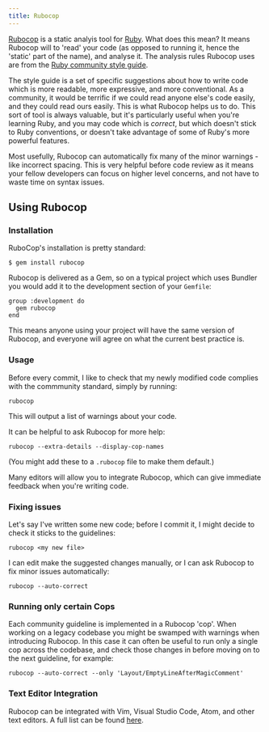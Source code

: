 ```yaml
---
title: Rubocop
---
```

[Rubocop](https://github.com/bbatsov/rubocop) is a static analyis tool for
[Ruby](https://www.ruby-lang.org/en/). What does this mean? It means Rubocop
will to 'read' your code (as opposed to running it, hence the 'static' part
of the name), and analyse it. The analysis rules Rubocop uses are from the
[Ruby community style guide](https://github.com/bbatsov/ruby-style-guide).

The style guide is a set of specific suggestions about how to write code which
is more readable, more expressive, and more conventional. As a community, it
would be terrific if we could read anyone else's code easily, and they could
read ours easily. This is what Rubocop helps us to do. This sort of tool is
always valuable, but it's particularly useful when you're learning Ruby, and
you may code which is _correct_, but which doesn't stick to Ruby conventions,
or doesn't take advantage of some of Ruby's more powerful features.

Most usefully, Rubocop can automatically fix many of the minor warnings - like
incorrect spacing. This is very helpful before code review as it means your
fellow developers can focus on higher level concerns, and not have to waste
time on syntax issues.

## Using Rubocop

### Installation

RuboCop's installation is pretty standard:

```
$ gem install rubocop
```

Rubocop is delivered as a Gem, so on a typical project which uses Bundler you
would add it to the development section of your `Gemfile`:

```
group :development do
  gem rubocop
end
```

This means anyone using your project will have the same version of Rubocop, and
everyone will agree on what the current best practice is.

### Usage

Before every commit, I like to check that my newly modified code complies with
the commmunity standard, simply by running:
```
rubocop
```

This will output a list of warnings about your code.

It can be helpful to ask Rubocop for more help:
```
rubocop --extra-details --display-cop-names
```
(You might add these to a `.rubocop` file to make them default.)

Many editors will allow you to integrate Rubocop, which can give immediate
feedback when you're writing code.

### Fixing issues

Let's say I've written some new code; before I commit it, I might decide to
check it sticks to the guidelines:
```shell
rubocop <my new file>
```

I can edit make the suggested changes manually, or I can ask Rubocop to fix
minor issues automatically:
```
rubocop --auto-correct
```

### Running only certain Cops

Each community guideline is implemented in a Rubocop 'cop'. When working on a
legacy codebase you might be swamped with warnings when introducing Rubocop.
In this case it can often be useful to run only a single cop across the
codebase, and check those changes in before moving on to the next guideline, for
example:

```
rubocop --auto-correct --only 'Layout/EmptyLineAfterMagicComment'
```

### Text Editor Integration

Rubocop can be integrated with Vim, Visual Studio Code, Atom, and other text editors. A full list can be found [here](https://rubocop.readthedocs.io/en/latest/integration_with_other_tools/).

